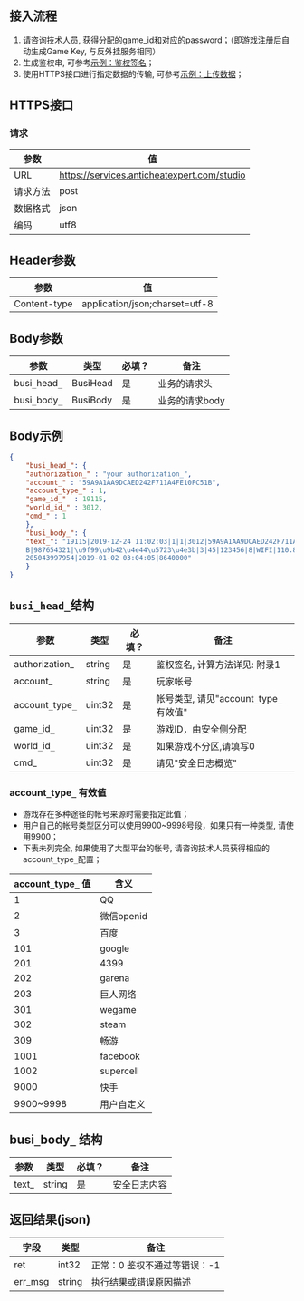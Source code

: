 ## 接入流程

1. 请咨询技术人员, 获得分配的game_id和对应的password；（即游戏注册后自动生成Game Key, 与反外挂服务相同）
2. 生成鉴权串, 可参考[示例：鉴权签名](#/doc-center/6cae0dcb9139ff1d5a1c1aa10d6e77582aee645f)；
3. 使用HTTPS接口进行指定数据的传输, 可参考[示例：上传数据](#/doc-center/7619565b9031cb799145b57be3ace1e9049d832f)；

## HTTPS接口

### 请求

|参数 |值 |
|-----|-----|
|URL |https://services.anticheatexpert.com/studio |
|请求方法 |post |
|数据格式 |json |
|编码 |utf8 |

## Header参数

|参数 |值 |
|-----|-----|
|Content-type |application/json;charset=utf-8 |

## Body参数

|参数 |类型 |必填？ |备注 |
|-----|-----| ------| ------|
|busi`_`head`_` |BusiHead |是 |业务的请求头 |
|busi`_`body`_` |BusiBody |是 |业务的请求body |

## Body示例

``` json
{ 
    "busi_head_": { 
    "authorization_" : "your authorization_", 
    "account_" : "59A9A1AA9DCAED242F711A4FE10FC51B", 
    "account_type_" : 1, 
    "game_id_"  : 19115, 
    "world_id_" : 3012, 
    "cmd_" : 1 
    }, 
    "busi_body_": { 
    "text_": "19115|2019-12-24 11:02:03|1|1|3012|59A9A1AA9DCAED242F711A4FE10FC51 
    B|987654321|\u9f99\u9b42\u4e44\u5723\u4e3b|3|45|123456|8|WIFI|110.89.251.140|866 
    205043997954|2019-01-02 03:04:05|8640000" 
    } 
} 
```

## `busi_head_`结构

|参数 |类型 |必填？ |备注 |
|-----|-----| ------| ------|
|authorization_ |string |是 |鉴权签名, 计算方法详见: 附录1 |
|account_ |string |是 |玩家帐号 |
|account`_`type`_` |uint32 |是 |帐号类型, 请见"account`_`type`_`有效值" |
|game`_`id`_` |uint32 |是 |游戏ID，由安全侧分配 |
|world`_`id`_` |uint32 |是 |如果游戏不分区,请填写0 |
|cmd_ |uint32 |是 |请见"安全日志概览" |

### account`_`type`_` 有效值

* 游戏存在多种途径的帐号来源时需要指定此值；
* 用户自己的帐号类型区分可以使用9900~9998号段，如果只有一种类型, 请使用9900；
* 下表未列完全, 如果使用了大型平台的帐号, 请咨询技术人员获得相应的account`_`type`_`配置；

|account`_`type`_` 值 |含义 |
| ------ | ------|
|1 |QQ |
|2 |微信openid |
|3 |百度 |
|101 |google |
|201 |4399 |
|202 |garena |
|203 |巨人网络 |
|301 |wegame |
|302 |steam |
|309 |畅游 |
|1001 |facebook |
|1002 |supercell |
|9000 |快手 |
|9900~9998 |用户自定义 |

## busi`_`body`_` 结构

|参数 |类型 |必填？ |备注 |
|-----|-----| ------| ------|
|text_ |string |是 |安全日志内容 |

## 返回结果(json)

|字段 |类型 |备注 |
| ------ | ------| ----- |
|ret |int32 |正常：0 鉴权不通过等错误：-1 |
|err_msg |string |执行结果或错误原因描述 |